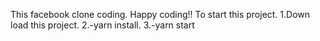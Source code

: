 This facebook clone coding.
Happy coding!!
To start this project.
1.Down load this project.
2.-yarn install.
3.-yarn start
